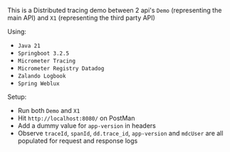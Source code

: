 This is a Distributed tracing demo between 2 api's `Demo` (representing the main API) and `X1` (representing the third party API)

Using:
  - `Java 21`
  - `Springboot 3.2.5`
  - `Micrometer Tracing`
  - `Micrometer Registry Datadog`
  - `Zalando Logbook`
  - `Spring Weblux`
    
Setup:
- Run both `Demo` and `X1`
- Hit `http://localhost:8080/` on PostMan 
- Add a dummy value for `app-version` in headers 
- Observe `traceId`, `spanId`, `dd.trace_id`, `app-version` and `mdcUser` are all populated for request and response logs
